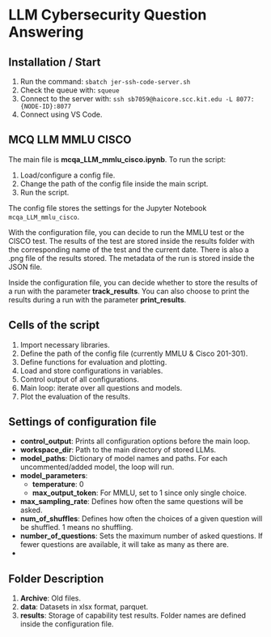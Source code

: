 # LLM Cybersecurity Question Answering

## Installation / Start
1. Run the command: `sbatch jer-ssh-code-server.sh`
2. Check the queue with: `squeue`
3. Connect to the server with: `ssh sb7059@haicore.scc.kit.edu -L 8077:{NODE-ID}:8077`
4. Connect using VS Code.

## MCQ LLM MMLU CISCO
The main file is **mcqa_LLM_mmlu_cisco.ipynb**. To run the script:
1. Load/configure a config file.
2. Change the path of the config file inside the main script.
3. Run the script.


The config file stores the settings for the Jupyter Notebook `mcqa_LLM_mmlu_cisco`.

With the configuration file, you can decide to run the MMLU test or the CISCO test. The results of the test are stored inside the results folder with the corresponding name of the test and the current date. There is also a .png file of the results stored. The metadata of the run is stored inside the JSON file.

Inside the configuration file, you can decide whether to store the results of a run with the parameter **track_results**. You can also choose to print the results during a run with the parameter **print_results**.

## Cells of the script
1. Import necessary libraries.
2. Define the path of the config file (currently MMLU & Cisco 201-301).
3. Define functions for evaluation and plotting.
4. Load and store configurations in variables.
5. Control output of all configurations.
6. Main loop: iterate over all questions and models.
7. Plot the evaluation of the results.

## Settings of configuration file
- **control_output**: Prints all configuration options before the main loop.
- **workspace_dir**: Path to the main directory of stored LLMs.
- **model_paths**: Dictionary of model names and paths. For each uncommented/added model, the loop will run.
- **model_parameters**:
  - **temperature**: 0
  - **max_output_token**: For MMLU, set to 1 since only single choice.
- **max_sampling_rate**: Defines how often the same questions will be asked.
- **num_of_shuffles**: Defines how often the choices of a given question will be shuffled. 1 means no shuffling.
- **number_of_questions**: Sets the maximum number of asked questions. If fewer questions are available, it will take as many as there are.
- 
## Folder Description
1. **Archive**: Old files.
2. **data**: Datasets in xlsx format, parquet.
3. **results**: Storage of capability test results. Folder names are defined inside the configuration file.

